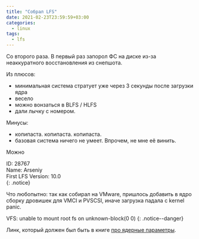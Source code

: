 ```yaml
---
title: "Собрал LFS"
date: 2021-02-23T23:59:59+03:00
categories:
  - linux
tags:
  - lfs
---
```


Со второго раза. В первый раз запорол ФС на диске из-за неаккуратного восстановления из снепшота. 

Из плюсов: 
 - минимальная система стратует уже через 3 секунды после загрузки ядра
 - весело
 - можно вонзаться в BLFS / HLFS
 - дали лычку с номером.

Минусы:
 - копипаста. копипаста. копипаста.
 - базовая система ничего не умеет. Впрочем, не мне её винить.

Можно 

ID: 28767<br>
Name: Arseniy<br>
First LFS Version: 10.0<br>
{: .notice}

Что любопытно: так как собирал на VMware, пришлось добавить в ядро сборку дровишек для VMCI и PVSCSI, иначе загрузка падала с kernel panic.

VFS: unable to mount root fs on unknown-block(0 0)
{: .notice--danger}

Линк, который должен был быть в книге [про ядерные параметры](http://www.linuxfromscratch.org/~krejzi/basic-kernel.txt).
